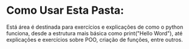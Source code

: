 # Como Usar Esta Pasta:

Está área é destinada para exercícios e explicações de como o python funciona, desde a estrutura mais básica como print("Hello Word"), até explicações e exercícios sobre POO, criação de funções, entre outros.
